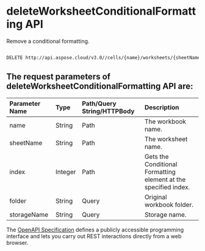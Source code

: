 # **deleteWorksheetConditionalFormatting API**

Remove a conditional formatting. 

```bash

DELETE http://api.aspose.cloud/v3.0//cells/{name}/worksheets/{sheetName}/conditionalFormattings/{index}

```

## The request parameters of **deleteWorksheetConditionalFormatting** API are: 

| Parameter Name | Type | Path/Query String/HTTPBody | Description | 
| :- | :- | :- |:- | 
|name|String|Path|The workbook name.|
|sheetName|String|Path|The worksheet name.|
|index|Integer|Path|Gets the Conditional Formatting element at the specified index.|
|folder|String|Query|Original workbook folder.|
|storageName|String|Query|Storage name.|


The [OpenAPI Specification](https://reference.aspose.cloud/cells/#/ConditionalFormattingsController/DeleteWorksheetConditionalFormatting) defines a publicly accessible programming interface and lets you carry out REST interactions directly from a web browser.
